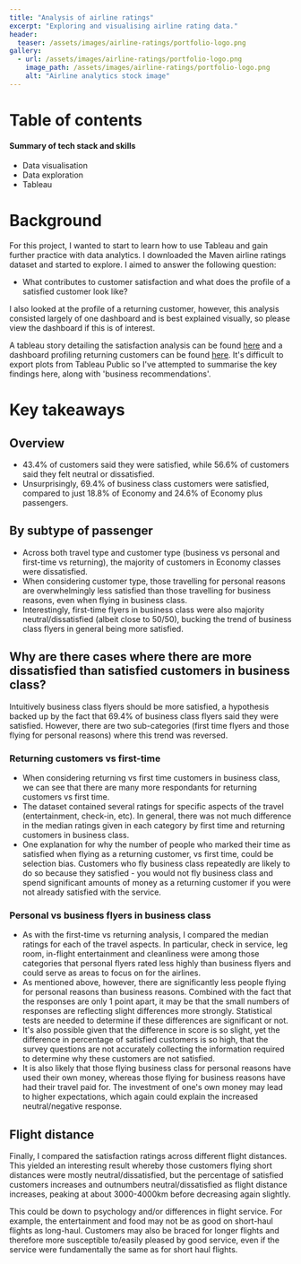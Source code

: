 ```yaml
---
title: "Analysis of airline ratings"
excerpt: "Exploring and visualising airline rating data."
header:
  teaser: /assets/images/airline-ratings/portfolio-logo.png
gallery:
  - url: /assets/images/airline-ratings/portfolio-logo.png
    image_path: /assets/images/airline-ratings/portfolio-logo.png
    alt: "Airline analytics stock image"
---
```


<!--{% include gallery caption="This is a sample gallery to go along with this case study." %} -->
# Table of contents


#### Summary of tech stack and skills
* Data visualisation
* Data exploration
* Tableau

# Background
For this project, I wanted to start to learn how to use Tableau and gain further practice with data analytics. I downloaded the Maven airline ratings dataset and started to explore. I aimed to answer the following question:
* What contributes to customer satisfaction and what does the profile of a satisfied customer look like?

I also looked at the profile of a returning customer, however, this analysis consisted largely of one dashboard and is best explained visually, so please view the dashboard if this is of interest.

A tableau story detailing the satisfaction analysis can be found [here](https://public.tableau.com/shared/JKPWBPMMC?:display_count=n&:origin=viz_share_link) and a dashboard profiling returning customers can be found [here](https://public.tableau.com/views/Returningcustomerprofile/Returningcustomerprofile?:language=en-GB&publish=yes&:display_count=n&:origin=viz_share_link). It's difficult to export plots from Tableau Public so I've attempted to summarise the key findings here, along with 'business recommendations'.

# Key takeaways
## Overview
* 43.4% of customers said they were satisfied, while 56.6% of customers said they felt neutral or dissatisfied.
* Unsurprisingly, 69.4% of business class customers were satisfied, compared to just 18.8% of Economy and 24.6% of Economy plus passengers.

## By subtype of passenger
* Across both travel type and customer type (business vs personal and first-time vs returning), the majority of customers in Economy classes were dissatisfied.
* When considering customer type, those travelling for personal reasons are overwhelmingly less satisfied than those travelling for business reasons, even when flying in business class.
* Interestingly, first-time flyers in business class were also majority neutral/dissatisfied (albeit close to 50/50), bucking the trend of business class flyers in general being more satisfied.


## Why are there cases where there are more dissatisfied than satisfied customers in business class?
Intuitively business class flyers should be more satisfied, a hypothesis backed up by the fact that 69.4% of business class flyers said they were satisfied. However, there are two sub-categories (first time flyers and those flying for personal reasons) where this trend was reversed.

### Returning customers vs first-time
* When considering returning vs first time customers in business class, we can see that there are many more respondants for returning customers vs first time. 
* The dataset contained several ratings for specific aspects of the travel (entertainment, check-in, etc). In general, there was not much difference in the median ratings given in each category by first time and returning customers in business class. 
* One explanation for why the number of people who marked their time as satisfied when flying as a returning customer, vs first time, could be selection bias. Customers who fly business class repeatedly are likely to do so because they satisfied - you would not fly business class and spend significant amounts of money as a returning customer if you were not already satisfied with the service.

### Personal vs business flyers in business class
* As with the first-time vs returning analysis, I compared the median ratings for each of the travel aspects. In particular, check in service, leg room, in-flight entertainment and cleanliness were among those categories that personal flyers rated less highly than business flyers and could serve as areas to focus on for the airlines.
* As mentioned above, however, there are significantly less people flying for personal reasons than business reasons. Combined with the fact that the responses are only 1 point apart, it may be that the small numbers of responses are reflecting slight differences more strongly. Statistical tests are needed to determine if these differences are significant or not. 
* It's also possible given that the difference in score is so slight, yet the difference in percentage of satisfied customers is so high, that the survey questions are not accurately collecting the information required to determine why these customers are not satisfied.
* It is also likely that those flying business class for personal reasons have used their own money, whereas those flying for business reasons have had their travel paid for. The investment of one's own money may lead to higher expectations, which again could explain the increased neutral/negative response. 

## Flight distance
Finally, I compared the satisfaction ratings across different flight distances. This yielded an interesting result whereby those customers flying short distances were mostly neutral/dissatisfied, but the percentage of satisfied customers increases and outnumbers neutral/dissatisfied as flight distance increases, peaking at about 3000-4000km before decreasing again slightly.

This could be down to psychology and/or differences in flight service. For example, the entertainment and food may not be as good on short-haul flights as long-haul. Customers may also be braced for longer flights and therefore more susceptible to/easily pleased by good service, even if the service were fundamentally the same as for short haul flights.